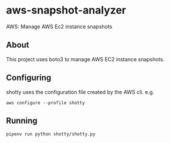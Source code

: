 # aws-snapshot-analyzer
AWS: Manage AWS Ec2 instance snapshots

## About

This project uses boto3 to manage AWS EC2 instance snapshots.

## Configuring

shotty uses the configuration file created by the AWS cli. e.g.

`aws configure --profile shotty`


## Running

`pipenv run python shotty/shotty.py`


